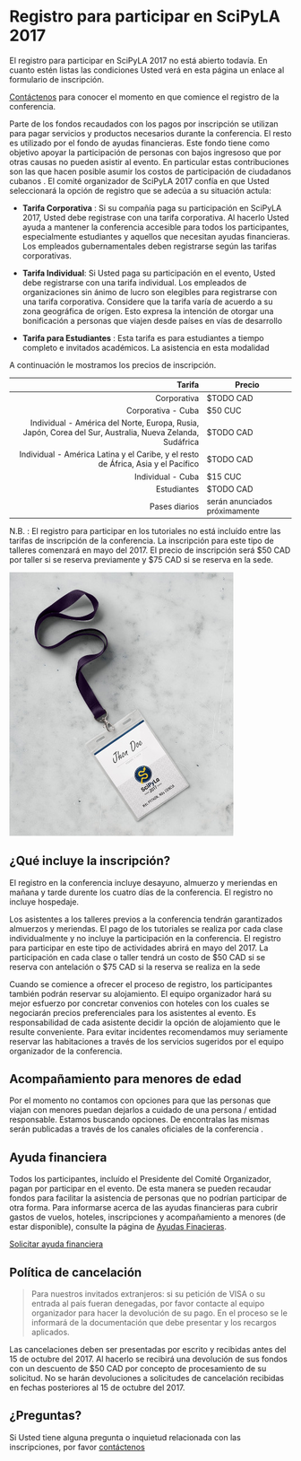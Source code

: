 
# Registro para participar en SciPyLA 2017

El registro para participar en SciPyLA 2017 no está abierto todavía. En cuanto estén listas las condiciones Usted verá en esta página un enlace al formulario de inscripción.

[Contáctenos](../#contact-div) para conocer el momento en que comience el registro de la conferencia.

Parte de los fondos recaudados con los pagos por inscripción se utilizan para pagar servicios y productos necesarios durante la conferencia. El resto es utilizado por el fondo de ayudas financieras. Este fondo tiene como objetivo apoyar la participación de personas con bajos ingresoso que por otras causas no pueden asistir al evento. En particular estas contribuciones son las que hacen posible asumir los costos de participación de ciudadanos cubanos . El comité organizador de SciPyLA 2017 confía en que Usted seleccionará la opción de registro que se adecúa a su situación actula:

- **Tarifa Corporativa** : Si su compañía paga su participación en SciPyLA 2017, Usted debe registrase con una tarifa corporativa. Al hacerlo Usted ayuda a mantener la conferencia accesible para todos los participantes, especialmente estudiantes y aquellos que necesitan ayudas financieras. Los empleados gubernamentales deben registrarse según las tarifas corporativas.

- **Tarifa Individual**: Si Usted paga su participación en el evento, Usted debe registrarse con una tarifa individual. Los empleados de organizaciones sin ánimo de lucro son elegibles para registrarse con una tarifa corporativa. Considere que la tarifa varía de acuerdo a su zona geográfica de orígen. Esto expresa la intención de otorgar una bonificación a personas que viajen desde países en vías de desarrollo

- **Tarifa para Estudiantes** : Esta tarifa es para estudiantes a tiempo completo e invitados académicos. La asistencia en esta modalidad 

A continuación le mostramos los precios de inscripción.

| Tarifa | Precio |
|------:|------|
| Corporativa | $TODO CAD |
| Corporativa - Cuba | $50 CUC |
| Individual - América del Norte, Europa, Rusia, Japón, Corea del Sur, Australia, Nueva Zelanda, Sudáfrica | $TODO CAD |
| Individual - América Latina y el Caribe, y el resto de África, Asia y el Pacífico | $TODO CAD |
| Individual - Cuba | $15 CUC |
| Estudiantes | $TODO CAD |
| Pases diarios | serán anunciados próximamente |

N.B. : El registro para participar en los tutoriales no está incluído entre las tarifas de inscripción de la conferencia. La inscripción para este tipo de talleres comenzará en mayo del 2017. El precio de inscripción será $50 CAD por taller si se reserva previamente y $75 CAD si se reserva en la sede.

![Credenciales SciPyLA 2017](../assets/img/badge.jpg)

## ¿Qué incluye la inscripción?

El registro en la conferencia incluye desayuno, almuerzo y meriendas en mañana y tarde durente los cuatro días de la conferencia. El registro no incluye hospedaje.

Los asistentes a los talleres previos a la conferencia tendrán garantizados almuerzos y meriendas. El pago de los tutoriales se realiza por cada clase individualmente y no incluye la participación en la conferencia. El registro para participar en este tipo de actividades abrirá en mayo del 2017. La participación en cada clase o taller tendrá un costo de $50 CAD si se reserva con antelación o $75 CAD si la reserva se realiza en la sede

Cuando se comience a ofrecer el proceso de registro, los participantes también podrán reservar su alojamiento. El equipo organizador hará su mejor esfuerzo por concretar convenios con hoteles   con los cuales se negociarán precios preferenciales para los asistentes al evento. Es responsabilidad de cada asistente decidir la opción de alojamiento que le resulte conveniente. Para   evitar incidentes recomendamos muy seriamente reservar las habitaciones a través de los servicios sugeridos por el equipo organizador de la conferencia.

## Acompañamiento para menores de edad

Por el momento no contamos con opciones para que las personas que viajan con menores puedan dejarlos a cuidado de una persona / entidad responsable. Estamos buscando opciones. De encontralas las mismas serán publicadas a través de los canales oficiales de la conferencia .

## Ayuda financiera

Todos los participantes, incluído el Presidente del Comité Organizador, pagan por participar en el evento. De esta manera se pueden recaudar fondos para facilitar la asistencia de personas que no podrían participar de otra forma. Para informarse acerca de las ayudas financieras para cubrir gastos de vuelos, hoteles, inscripciones y acompañamiento a menores (de estar disponible), consulte la página de [Ayudas Finacieras](../forms/financial-aid).

[Solicitar ayuda financiera](../forms/financial-aid)

## Política de cancelación

> Para nuestros invitados extranjeros: si su petición de VISA o su entrada al país fueran denegadas, por favor contacte al equipo organizador para hacer la devolución de su pago. En el proceso se le informará de la documentación que debe presentar y los recargos aplicados.

Las cancelaciones deben ser presentadas por escrito y recibidas antes del 15 de octubre del 2017. Al hacerlo se recibirá una devolución de sus fondos con un descuento de $50 CAD por concepto de procesamiento de su solicitud. No se harán devoluciones a solicitudes de cancelación recibidas en fechas posteriores al 15 de octubre del 2017.

## ¿Preguntas?

Si Usted tiene alguna pregunta o inquietud relacionada con las inscripciones, por favor [contáctenos](../#contact-div)



